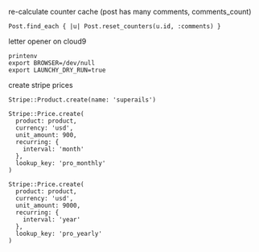 re-calculate counter cache (post has many comments, comments_count)
```
Post.find_each { |u| Post.reset_counters(u.id, :comments) }
```

letter opener on cloud9
```
printenv
export BROWSER=/dev/null
export LAUNCHY_DRY_RUN=true
```

create stripe prices
```
Stripe::Product.create(name: 'superails')

Stripe::Price.create(
  product: product,
  currency: 'usd',
  unit_amount: 900,
  recurring: {
    interval: 'month'
  },
  lookup_key: 'pro_monthly'
)

Stripe::Price.create(
  product: product,
  currency: 'usd',
  unit_amount: 9000,
  recurring: {
    interval: 'year'
  },
  lookup_key: 'pro_yearly'
)
```